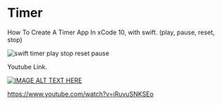 # Timer
How To Create A Timer App In xCode 10, with swift. (play, pause, reset, stop)

![swift timer play stop reset pause](https://i.ibb.co/1X8Ty7s/timer.png)

Youtube Link.

[![IMAGE ALT TEXT HERE](https://img.youtube.com/vi/jRuvuSNKSEo/0.jpg)](https://www.youtube.com/watch?v=jRuvuSNKSEo)

https://www.youtube.com/watch?v=jRuvuSNKSEo
